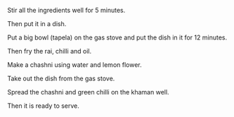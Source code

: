 Stir all the ingredients well for 5 minutes.

Then put it in a dish.

Put a big bowl (tapela) on the gas stove and put the dish in it for 12 minutes.

Then fry the rai, chilli and oil.

Make a chashni using water and lemon flower.

Take out the dish from the gas stove.

Spread the chashni and green chilli on the khaman well.

Then it is ready to serve.